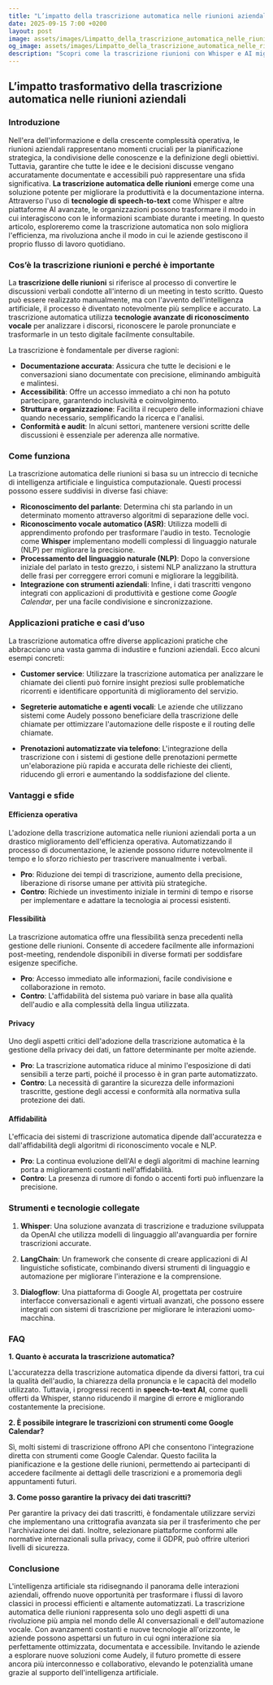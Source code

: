```yaml
---
title: "L’impatto della trascrizione automatica nelle riunioni aziendali"
date: 2025-09-15 7:00 +0200
layout: post
image: assets/images/Limpatto_della_trascrizione_automatica_nelle_riunioni_aziendali.jpg
og_image: assets/images/Limpatto_della_trascrizione_automatica_nelle_riunioni_aziendali.jpg
description: "Scopri come la trascrizione riunioni con Whisper e AI migliora la produttività aziendale tramite speech-to-text e Google Calendar in modo facile e veloce."
---
```


## L’impatto trasformativo della trascrizione automatica nelle riunioni aziendali

### Introduzione

Nell'era dell'informazione e della crescente complessità operativa, le riunioni aziendali rappresentano momenti cruciali per la pianificazione strategica, la condivisione delle conoscenze e la definizione degli obiettivi. Tuttavia, garantire che tutte le idee e le decisioni discusse vengano accuratamente documentate e accessibili può rappresentare una sfida significativa. **La trascrizione automatica delle riunioni** emerge come una soluzione potente per migliorare la produttività e la documentazione interna. Attraverso l'uso di **tecnologie di speech-to-text** come Whisper e altre piattaforme AI avanzate, le organizzazioni possono trasformare il modo in cui interagiscono con le informazioni scambiate durante i meeting. In questo articolo, esploreremo come la trascrizione automatica non solo migliora l'efficienza, ma rivoluziona anche il modo in cui le aziende gestiscono il proprio flusso di lavoro quotidiano.

### Cos’è la trascrizione riunioni e perché è importante

La **trascrizione delle riunioni** si riferisce al processo di convertire le discussioni verbali condotte all'interno di un meeting in testo scritto. Questo può essere realizzato manualmente, ma con l'avvento dell'intelligenza artificiale, il processo è diventato notevolmente più semplice e accurato. La trascrizione automatica utilizza **tecnologie avanzate di riconoscimento vocale** per analizzare i discorsi, riconoscere le parole pronunciate e trasformarle in un testo digitale facilmente consultabile.

La trascrizione è fondamentale per diverse ragioni:

- **Documentazione accurata**: Assicura che tutte le decisioni e le conversazioni siano documentate con precisione, eliminando ambiguità e malintesi.
- **Accessibilità**: Offre un accesso immediato a chi non ha potuto partecipare, garantendo inclusività e coinvolgimento.
- **Struttura e organizzazione**: Facilita il recupero delle informazioni chiave quando necessario, semplificando la ricerca e l'analisi.
- **Conformità e audit**: In alcuni settori, mantenere versioni scritte delle discussioni è essenziale per aderenza alle normative.

### Come funziona

La trascrizione automatica delle riunioni si basa su un intreccio di tecniche di intelligenza artificiale e linguistica computazionale. Questi processi possono essere suddivisi in diverse fasi chiave:

- **Riconoscimento del parlante**: Determina chi sta parlando in un determinato momento attraverso algoritmi di separazione delle voci.
- **Riconoscimento vocale automatico (ASR)**: Utilizza modelli di apprendimento profondo per trasformare l'audio in testo. Tecnologie come **Whisper** implementano modelli complessi di linguaggio naturale (NLP) per migliorare la precisione.
- **Processamento del linguaggio naturale (NLP)**: Dopo la conversione iniziale del parlato in testo grezzo, i sistemi NLP analizzano la struttura delle frasi per correggere errori comuni e migliorare la leggibilità.
- **Integrazione con strumenti aziendali**: Infine, i dati trascritti vengono integrati con applicazioni di produttività e gestione come *Google Calendar*, per una facile condivisione e sincronizzazione.

### Applicazioni pratiche e casi d’uso

La trascrizione automatica offre diverse applicazioni pratiche che abbracciano una vasta gamma di industire e funzioni aziendali. Ecco alcuni esempi concreti:

- **Customer service**: Utilizzare la trascrizione automatica per analizzare le chiamate dei clienti può fornire insight preziosi sulle problematiche ricorrenti e identificare opportunità di miglioramento del servizio.
  
- **Segreterie automatiche e agenti vocali**: Le aziende che utilizzano sistemi come Audely possono beneficiare della trascrizione delle chiamate per ottimizzare l'automazione delle risposte e il routing delle chiamate.

- **Prenotazioni automatizzate via telefono**: L'integrazione della trascrizione con i sistemi di gestione delle prenotazioni permette un'elaborazione più rapida e accurata delle richieste dei clienti, riducendo gli errori e aumentando la soddisfazione del cliente.

### Vantaggi e sfide

#### Efficienza operativa

L'adozione della trascrizione automatica nelle riunioni aziendali porta a un drastico miglioramento dell'efficienza operativa. Automatizzando il processo di documentazione, le aziende possono ridurre notevolmente il tempo e lo sforzo richiesto per trascrivere manualmente i verbali.

- **Pro**: Riduzione dei tempi di trascrizione, aumento della precisione, liberazione di risorse umane per attività più strategiche.
- **Contro**: Richiede un investimento iniziale in termini di tempo e risorse per implementare e adattare la tecnologia ai processi esistenti.

#### Flessibilità

La trascrizione automatica offre una flessibilità senza precedenti nella gestione delle riunioni. Consente di accedere facilmente alle informazioni post-meeting, rendendole disponibili in diverse formati per soddisfare esigenze specifiche.

- **Pro**: Accesso immediato alle informazioni, facile condivisione e collaborazione in remoto.
- **Contro**: L'affidabilità del sistema può variare in base alla qualità dell'audio e alla complessità della lingua utilizzata.

#### Privacy

Uno degli aspetti critici dell'adozione della trascrizione automatica è la gestione della privacy dei dati, un fattore determinante per molte aziende.

- **Pro**: La trascrizione automatica riduce al minimo l'esposizione di dati sensibili a terze parti, poiché il processo è in gran parte automatizzato.
- **Contro**: La necessità di garantire la sicurezza delle informazioni trascritte, gestione degli accessi e conformità alla normativa sulla protezione dei dati.

#### Affidabilità

L'efficacia dei sistemi di trascrizione automatica dipende dall'accuratezza e dall'affidabilità degli algoritmi di riconoscimento vocale e NLP.

- **Pro**: La continua evoluzione dell'AI e degli algoritmi di machine learning porta a miglioramenti costanti nell'affidabilità.
- **Contro**: La presenza di rumore di fondo o accenti forti può influenzare la precisione.

### Strumenti e tecnologie collegate

1. **Whisper**: Una soluzione avanzata di trascrizione e traduzione sviluppata da OpenAI che utilizza modelli di linguaggio all'avanguardia per fornire trascrizioni accurate.
   
2. **LangChain**: Un framework che consente di creare applicazioni di AI linguistiche sofisticate, combinando diversi strumenti di linguaggio e automazione per migliorare l'interazione e la comprensione.

3. **Dialogflow**: Una piattaforma di Google AI, progettata per costruire interfacce conversazionali e agenti virtuali avanzati, che possono essere integrati con sistemi di trascrizione per migliorare le interazioni uomo-macchina.

### FAQ

**1. Quanto è accurata la trascrizione automatica?**

L'accuratezza della trascrizione automatica dipende da diversi fattori, tra cui la qualità dell'audio, la chiarezza della pronuncia e le capacità del modello utilizzato. Tuttavia, i progressi recenti in **speech-to-text AI**, come quelli offerti da Whisper, stanno riducendo il margine di errore e migliorando costantemente la precisione.

**2. È possibile integrare le trascrizioni con strumenti come Google Calendar?**

Sì, molti sistemi di trascrizione offrono API che consentono l'integrazione diretta con strumenti come Google Calendar. Questo facilita la pianificazione e la gestione delle riunioni, permettendo ai partecipanti di accedere facilmente ai dettagli delle trascrizioni e a promemoria degli appuntamenti futuri.

**3. Come posso garantire la privacy dei dati trascritti?**

Per garantire la privacy dei dati trascritti, è fondamentale utilizzare servizi che implementano una crittografia avanzata sia per il trasferimento che per l'archiviazione dei dati. Inoltre, selezionare piattaforme conformi alle normative internazionali sulla privacy, come il GDPR, può offrire ulteriori livelli di sicurezza.

### Conclusione

L'intelligenza artificiale sta ridisegnando il panorama delle interazioni aziendali, offrendo nuove opportunità per trasformare i flussi di lavoro classici in processi efficienti e altamente automatizzati. La trascrizione automatica delle riunioni rappresenta solo uno degli aspetti di una rivoluzione più ampia nel mondo delle AI conversazionali e dell'automazione vocale. Con avanzamenti costanti e nuove tecnologie all'orizzonte, le aziende possono aspettarsi un futuro in cui ogni interazione sia perfettamente ottimizzata, documentata e accessibile. Invitando le aziende a esplorare nuove soluzioni come Audely, il futuro promette di essere ancora più interconnesso e collaborativo, elevando le potenzialità umane grazie al supporto dell'intelligenza artificiale.